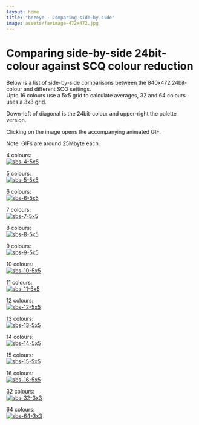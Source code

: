 ```yaml
---
layout: home
title: "bezeye - Comparing side-by-side"
image: assets/favimage-472x472.jpg
---
```


# Comparing side-by-side 24bit-colour against SCQ colour reduction

Below is a list of side-by-side comparisons between the 840x472 24bit-colour and different SCQ settings.  
Upto 16 colours use a 5x5 grid to calculate averages, 32 and 64 colours uses a 3x3 grid.

Down-left of diagonal is the 24bit-colour and upper-right the palette version.

Clicking on the image opens the accompanying animated GIF.

Note: GIFs are around 25Mbyte each.

4 colours:  
[![sbs-4-5x5](https://xyzzy.github.io/bezeye-media/sbs-840x472-4-5x5.png)](https://xyzzy.github.io/bezeye-media/sbs-840x472-4-5x5.gif)

5 colours:  
[![sbs-5-5x5](https://xyzzy.github.io/bezeye-media/sbs-840x472-5-5x5.png)](https://xyzzy.github.io/bezeye-media/sbs-840x472-5-5x5.gif)

6 colours:  
[![sbs-6-5x5](https://xyzzy.github.io/bezeye-media/sbs-840x472-6-5x5.png)](https://xyzzy.github.io/bezeye-media/sbs-840x472-6-5x5.gif)

7 colours:  
[![sbs-7-5x5](https://xyzzy.github.io/bezeye-media/sbs-840x472-7-5x5.png)](https://xyzzy.github.io/bezeye-media/sbs-840x472-7-5x5.gif)

8 colours:  
[![sbs-8-5x5](https://xyzzy.github.io/bezeye-media/sbs-840x472-8-5x5.png)](https://xyzzy.github.io/bezeye-media/sbs-840x472-8-5x5.gif)

9 colours:  
[![sbs-9-5x5](https://xyzzy.github.io/bezeye-media/sbs-840x472-9-5x5.png)](https://xyzzy.github.io/bezeye-media/sbs-840x472-9-5x5.gif)

10 colours:  
[![sbs-10-5x5](https://xyzzy.github.io/bezeye-media/sbs-840x472-10-5x5.png)](https://xyzzy.github.io/bezeye-media/sbs-840x472-10-5x5.gif)

11 colours:  
[![sbs-11-5x5](https://xyzzy.github.io/bezeye-media/sbs-840x472-11-5x5.png)](https://xyzzy.github.io/bezeye-media/sbs-840x472-11-5x5.gif)

12 colours:  
[![sbs-12-5x5](https://xyzzy.github.io/bezeye-media/sbs-840x472-12-5x5.png)](https://xyzzy.github.io/bezeye-media/sbs-840x472-12-5x5.gif)

13 colours:  
[![sbs-13-5x5](https://xyzzy.github.io/bezeye-media/sbs-840x472-13-5x5.png)](https://xyzzy.github.io/bezeye-media/sbs-840x472-13-5x5.gif)

14 colours:  
[![sbs-14-5x5](https://xyzzy.github.io/bezeye-media/sbs-840x472-14-5x5.png)](https://xyzzy.github.io/bezeye-media/sbs-840x472-14-5x5.gif)

15 colours:  
[![sbs-15-5x5](https://xyzzy.github.io/bezeye-media/sbs-840x472-15-5x5.png)](https://xyzzy.github.io/bezeye-media/sbs-840x472-15-5x5.gif)

16 colours:  
[![sbs-16-5x5](https://xyzzy.github.io/bezeye-media/sbs-840x472-16-5x5.png)](https://xyzzy.github.io/bezeye-media/sbs-840x472-16-5x5.gif)

32 colours:  
[![sbs-32-3x3](https://xyzzy.github.io/bezeye-media/sbs-840x472-32-3x3.png)](https://xyzzy.github.io/bezeye-media/sbs-840x472-32-3x3.gif)

64 colours:  
[![sbs-64-3x3](https://xyzzy.github.io/bezeye-media/sbs-840x472-64-3x3.png)](https://xyzzy.github.io/bezeye-media/sbs-840x472-64-3x3.gif)
